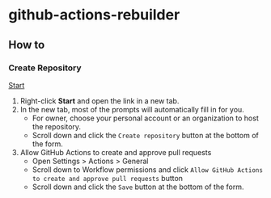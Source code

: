 # github-actions-rebuilder

## How to

### Create Repository

[Start](https://github.com/new?template_owner=srz-zumix&template_name=github-actions-rebuilder&owner=%40me&visibility=public)

1. Right-click **Start** and open the link in a new tab.
1. In the new tab, most of the prompts will automatically fill in for you.
   - For owner, choose your personal account or an organization to host the repository.
   - Scroll down and click the `Create repository` button at the bottom of the form.
1. Allow GitHub Actions to create and approve pull requests
   - Open Settings > Actions > General
   - Scroll down to Workflow permissions and click `Allow GitHub Actions to create and approve pull requests` button
   - Scroll down and click the `Save` button at the bottom of the form.
